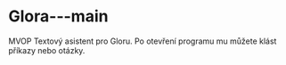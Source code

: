 # Glora---main
MVOP
Textový asistent pro Gloru.
Po otevření programu mu můžete klást příkazy nebo otázky.

